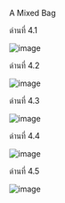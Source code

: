 
A Mixed Bag

ด่านที่ 4.1

![image](https://user-images.githubusercontent.com/92086229/146635134-07d53a63-97b9-4321-b567-80dd4583ecc2.png)

ด่านที่ 4.2

![image](https://user-images.githubusercontent.com/92086229/146635177-10fd1baf-d256-4fb5-94d5-9fb83af4d8bf.png)

ด่านที่ 4.3

![image](https://user-images.githubusercontent.com/92086229/146635206-fc2f5fef-a494-47c1-9a0f-d234b6ef75a4.png)

ด่านที่ 4.4

![image](https://user-images.githubusercontent.com/92086229/146635231-a75de473-0e3d-4e55-b951-d6122c1fc935.png)

ด่านที่ 4.5

![image](https://user-images.githubusercontent.com/92086229/146635252-87785f4a-2c96-4ae6-beed-144612578c23.png)
